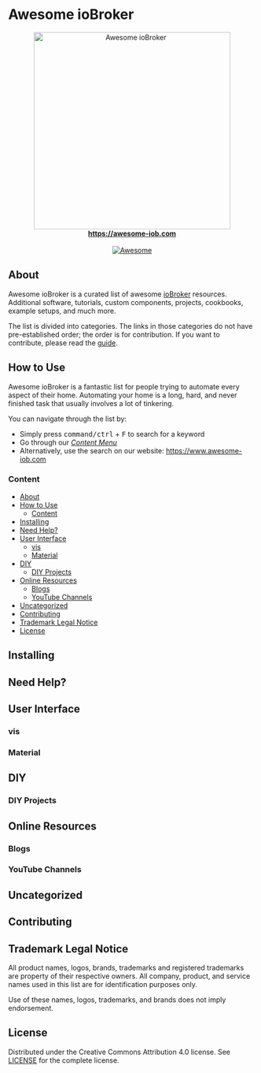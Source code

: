 # Awesome ioBroker

<div align="center">
  <img width="400" src="https://www.awesome-iob.com/images/awesome-iobroker.svg" alt="Awesome ioBroker">
  <br>
  <a href="https://awesome-iob.com"><strong>https://awesome-iob.com</strong></a>
  <br>
  <br>
  <a href="https://github.com/sindresorhus/awesome#readme" target="_blank">
    <img alt="Awesome" src="https://awesome.re/badge.svg">
  </a>
</div>

## About

Awesome ioBroker is a curated list of awesome
[ioBroker](https://iobroker.net) resources.
Additional software, tutorials, custom components, projects, cookbooks, example setups, and much more.

The list is divided into categories. The links in those categories do not have
pre-established order; the order is for contribution. If you want to contribute,
please read the [guide](CONTRIBUTING.md).

## How to Use

Awesome ioBroker is a fantastic list for people trying to automate every
aspect of their home. Automating your home is a long, hard, and never finished
task that usually involves a lot of tinkering.

You can navigate through the list by:

- Simply press <kbd>command/ctrl</kbd> + <kbd>F</kbd> to search for a keyword
- Go through our [_Content Menu_](#content)
- Alternatively, use the search on our website: <https://www.awesome-iob.com>

### Content
- [About](#about)
- [How to Use](#how-to-use)
    - [Content](#content)
- [Installing](#installing)
- [Need Help?](#need-help)
- [User Interface](#user-interface)
    - [vis](#screenshots-vis)
    - [Material](#screenshots-material)
- [DIY](#diy)
    - [DIY Projects](#diy-projects)
- [Online Resources](#online-resources)
    - [Blogs](#blogs)
    - [YouTube Channels](#youtube-channels)
- [Uncategorized](#uncategorized)
- [Contributing](#contributing)
- [Trademark Legal Notice](#trademark-legal-notice)
- [License](#license)

## Installing

## Need Help?

## User Interface

### vis

### Material

## DIY

### DIY Projects

## Online Resources

### Blogs

### YouTube Channels

## Uncategorized

## Contributing

## Trademark Legal Notice

All product names, logos, brands, trademarks and registered trademarks are
property of their respective owners. All company, product, and service names
used in this list are for identification purposes only.

Use of these names, logos, trademarks, and brands does not imply endorsement.

## License

Distributed under the Creative Commons Attribution 4.0 license.
See [LICENSE](https://github.com/frenck/awesome-home-assistant/blob/master/LICENSE.md) for
the complete license.